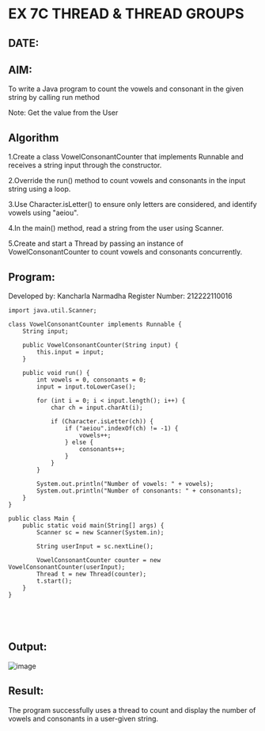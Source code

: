
# EX 7C THREAD & THREAD GROUPS
## DATE:
## AIM:
To write a Java program to count the vowels and consonant in the given string by calling run method

Note: Get the value from the User










## Algorithm

1.Create a class VowelConsonantCounter that implements Runnable and receives a string input through the constructor.

2.Override the run() method to count vowels and consonants in the input string using a loop.

3.Use Character.isLetter() to ensure only letters are considered, and identify vowels using "aeiou".

4.In the main() method, read a string from the user using Scanner.

5.Create and start a Thread by passing an instance of VowelConsonantCounter to count vowels and consonants concurrently.






## Program:

Developed by: Kancharla Narmadha
Register Number: 212222110016
```
import java.util.Scanner;

class VowelConsonantCounter implements Runnable {
    String input;

    public VowelConsonantCounter(String input) {
        this.input = input;
    }

    public void run() {
        int vowels = 0, consonants = 0;
        input = input.toLowerCase();

        for (int i = 0; i < input.length(); i++) {
            char ch = input.charAt(i);

            if (Character.isLetter(ch)) {
                if ("aeiou".indexOf(ch) != -1) {
                    vowels++;
                } else {
                    consonants++;
                }
            }
        }

        System.out.println("Number of vowels: " + vowels);
        System.out.println("Number of consonants: " + consonants);
    }
}

public class Main {
    public static void main(String[] args) {
        Scanner sc = new Scanner(System.in);

        String userInput = sc.nextLine();

        VowelConsonantCounter counter = new VowelConsonantCounter(userInput);
        Thread t = new Thread(counter);
        t.start();
    }
}



    
```

## Output:
![image](https://github.com/user-attachments/assets/264716fd-df19-4533-8e08-565ba950e1d8)


## Result:
The program successfully uses a thread to count and display the number of vowels and consonants in a user-given string.








